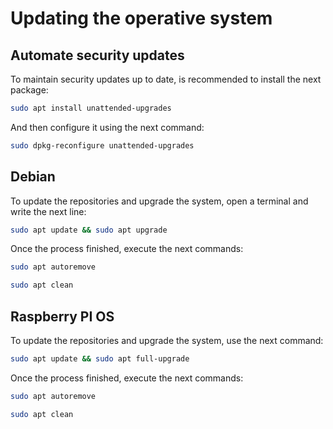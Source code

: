 # Updating the operative system

## Automate security updates

To maintain security updates up to date, is recommended to install the next package:

```bash
sudo apt install unattended-upgrades
```

And then configure it using the next command:

```bash
sudo dpkg-reconfigure unattended-upgrades
```

## Debian

To update the repositories and upgrade the system, open a terminal and write the next line:

```bash
sudo apt update && sudo apt upgrade
```

Once the process finished, execute the next commands:

```bash
sudo apt autoremove
```

```bash
sudo apt clean
```

## Raspberry PI OS

To update the repositories and upgrade the system, use the next command:

```bash
sudo apt update && sudo apt full-upgrade
```

Once the process finished, execute the next commands:

```bash
sudo apt autoremove
```

```bash
sudo apt clean
```
